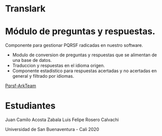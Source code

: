 # Translark
# Módulo de preguntas y respuestas.
Componente para gestionar PQRSF radicadas en nuestro software.

<ul>
<li>Modulo de conversion de preguntas y respuestas que se alimentan de una base de datos.<br>
<li>Traduccion y respuestas en el idioma origen.<br>
<li>Componente estadistico para respuestas acertadas y no acertadas en general y filtrado por idiomas.<br>
</ul>
<a href="https://pqrsf-arkteam.web.app/">Pqrsf-ArkTeam</a>

# Estudiantes
Juan Camilo Acosta Zabala
Luis Felipe Rosero Calvachi

Universidad de San Buenaventura - Cali
2020
